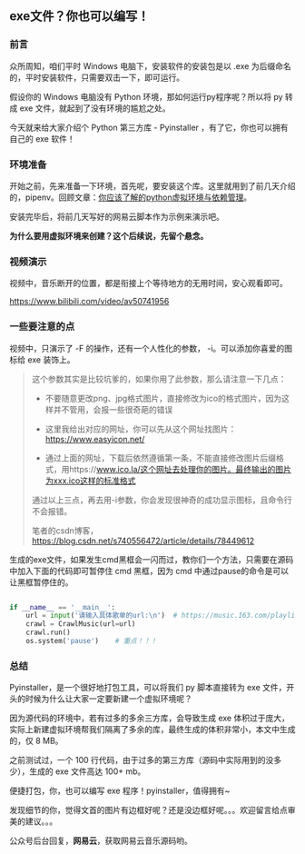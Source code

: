 ## exe文件？你也可以编写！


### 前言

众所周知，咱们平时 Windows 电脑下，安装软件的安装包是以 .exe 为后缀命名的，平时安装软件，只需要双击一下，即可运行。



假设你的 Windows 电脑没有 Python 环境，那如何运行py程序呢？所以将 py 转成 exe 文件，就起到了没有环境的尴尬之处。



今天就来给大家介绍个 Python 第三方库 - Pyinstaller ，有了它，你也可以拥有自己的 exe 软件！

### 环境准备

开始之前，先来准备一下环境，首先呢，要安装这个库。这里就用到了前几天介绍的，pipenv。回顾文章：[你应该了解的python虚拟环境与依赖管理](http://mp.weixin.qq.com/s?__biz=MzAxMTM3MDk2Ng==&mid=2451659637&idx=1&sn=4e2cf1c3da52eded4aba9cadc8bc87f6&chksm=8c97d3ccbbe05adaa062d237baaf1ca32b5bbad30c2332ad1488d7a07559a8680322b77eee94&scene=21#wechat_redirect)。



安装完毕后，将前几天写好的网易云脚本作为示例来演示吧。



**为什么要用虚拟环境来创建？这个后续说，先留个悬念。**


### 视频演示

视频中，音乐断开的位置，都是衔接上个等待地方的无用时间，安心观看即可。

https://www.bilibili.com/video/av50741956

### 一些要注意的点


视频中，只演示了 -F 的操作，还有一个人性化的参数， -i。可以添加你喜爱的图标给 exe 装饰上。

> 这个参数其实是比较坑爹的，如果你用了此参数，那么请注意一下几点：
> 
> 
> 
> - 不要随意更改png、jpg格式图片，直接修改为ico的格式图片，因为这样并不管用，会报一些很奇葩的错误 
> 
> 
> 
> - 这里我给出对应的网址，你可以先从这个网址找图片：https://www.easyicon.net/
> 
> 
> 
> - 通过上面的网址，下载后依然遵循第一条，不能直接修改图片后缀格式，用https://www.ico.la/这个网址去处理你的图片。最终输出的图片为xxx.ico这样的标准格式
> 
> 
> 
> 通过以上三点，再去用-i参数，你会发现很神奇的成功显示图标，且命令行不会报错。
> 
> 笔者的csdn博客，https://blog.csdn.net/s740556472/article/details/78449612


生成的exe文件，如果发生cmd黑框会一闪而过，教你们一个方法，只需要在源码中加入下面的代码即可暂停住 cmd 黑框，因为 cmd 中通过pause的命令是可以让黑框暂停住的。

```python

if __name__ == '__main__':
    url = input('请输入具体歌单的url:\n')  # https://music.163.com/playlist?id=2269661190
    crawl = CrawlMusic(url=url)
    crawl.run()
    os.system('pause')    # 重点！！！
```


### 总结

Pyinstaller，是一个很好地打包工具，可以将我们 py 脚本直接转为 exe 文件，开头的时候为什么让大家一定要新建一个虚拟环境呢？



因为源代码的环境中，若有过多的多余三方库，会导致生成 exe 体积过于庞大，实际上新建虚拟环境帮我们隔离了多余的库，最终生成的体积非常小，本文中生成的，仅 8 MB。



之前测试过，一个 100 行代码，由于过多的第三方库（源码中实际用到的没多少），生成的 exe 文件高达 100+ mb。



便捷打包，你，也可以编写 exe 程序！pyinstaller，值得拥有~



发现细节的你，觉得文首的图片有边框好呢？还是没边框好呢。。。欢迎留言给点审美的建议。。。


公众号后台回复，**网易云**，获取网易云音乐源码哟。